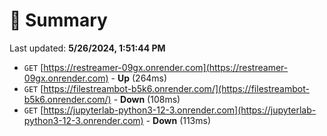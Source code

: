 # 📖 Summary
Last updated: **5/26/2024, 1:51:44 PM**

- `GET` [https://restreamer-09gx.onrender.com](https://restreamer-09gx.onrender.com) - **Up** (264ms)
- `GET` [https://filestreambot-b5k6.onrender.com/](https://filestreambot-b5k6.onrender.com/) - **Down** (108ms)
- `GET` [https://jupyterlab-python3-12-3.onrender.com](https://jupyterlab-python3-12-3.onrender.com) - **Down** (113ms)
